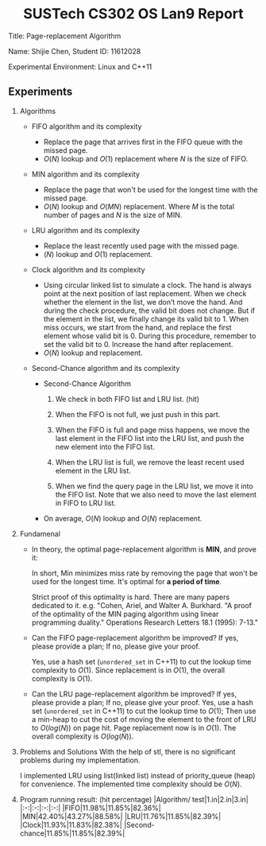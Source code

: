 # <center> SUSTech CS302 OS Lan9 Report </center>

Title: Page-replacement Algorithm

Name: Shijie Chen, Student ID: 11612028

Experimental Environment: Linux and C++11
## Experiments
1. Algorithms
   * FIFO algorithm and its complexity

      * Replace the page that arrives first in the FIFO queue with the missed page.
      * $O(N)$ lookup and $O(1)$ replacement where $N$ is the size of FIFO.

   * MIN algorithm and its complexity
     * Replace the page that won't be used for the longest time with the missed page.
     * $O(N)$ lookup and $O(MN)$ replacement. Where $M$ is the total number of pages and $N$ is the size of MIN.

   * LRU algorithm and its complexity

     * Replace the least recently used page with the missed page.
     * $(N)$ lookup and $O(1)$ replacement.

   * Clock algorithm and its complexity
     * Using circular linked list to simulate a clock. The hand is always point at the next position of last replacement. When we check whether the element in the list, we don’t move the hand. And during the check procedure, the valid bit does not change. But if the element in the list, we finally change its valid bit to 1. When miss occurs, we start from the hand, and replace the first element whose valid bit is 0. During this procedure, remember to set the valid bit to 0. Increase the hand after replacement.
     * $O(N)$ lookup and replacement.
   * Second-Chance algorithm and its complexity
     *  Second-Chance Algorithm

        1. We check in both FIFO list and LRU list. (hit)

        2. When the FIFO is not full, we just push in this part. 

        3. When the FIFO is full and page miss happens, we move the last element in the FIFO list into the LRU list, and push the new element into the FIFO list.

        4. When the LRU list is full, we remove the least recent used element in the LRU list.

        5. When we find the query page in the LRU list, we move it into the FIFO list. Note that we also need to move the last element in FIFO to LRU list.
      * On average, $O(N)$ lookup and $O(N)$ replacement.
2. Fundamenal
   * In theory, the optimal page-replacement algorithm is **MIN**, and prove it:
        
        In short, Min minimizes miss rate by removing the page that won't be used for the longest time. It's optimal for **a period of time**. 
        
        Strict proof of this optimality is hard. There are many papers dedicated to it. e.g. "Cohen, Ariel, and Walter A. Burkhard. "A proof of the optimality of the MIN paging algorithm using linear programming duality." Operations Research Letters 18.1 (1995): 7-13."

   * Can the FIFO page-replacement algorithm be improved? If yes, please provide a plan; If no, please give your proof.

        Yes, use a hash set (`unordered_set` in C++11) to cut the lookup time complexity to $O(1)$. Since replacement is in $O(1)$, the overall complexity is $O(1)$.
   * Can the LRU page-replacement algorithm be improved? If yes, please provide a plan; If no, please give your proof.
        Yes, use a hash set (`unordered_set` in C++11) to cut the lookup time to $O(1)$; Then use a min-heap to cut the cost of moving the element to the front of LRU to $O(log(N))$ on page hit. Page replacement now is in $O(1)$. The overall complexity is $O(log(N))$.
1. Problems and Solutions
   With the help of stl, there is no significant problems during my implementation.
   
   I implemented LRU using list(linked list) instead of priority_queue (heap) for convenience. The implemented time complexity should be $O(N)$.
2. Program running result: (hit percentage)
   |Algorithm/ test|1.in|2.in|3.in|
   |:-:|:-:|:-:|:-:|
   |FIFO|11.98%|11.85%|82.36%|
   |MIN|42.40%|43.27%|88.58%|
   |LRU|11.76%|11.85%|82.39%|
   |Clock|11.93%|11.83%|82.38%|
   |Second-chance|11.85%|11.85%|82.39%|